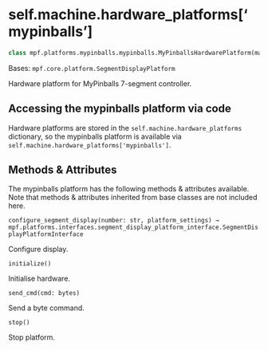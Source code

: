 
# self.machine.hardware_platforms[‘mypinballs’]

``` python
class mpf.platforms.mypinballs.mypinballs.MyPinballsHardwarePlatform(machine)
```

Bases: `mpf.core.platform.SegmentDisplayPlatform`

Hardware platform for MyPinballs 7-segment controller.

## Accessing the mypinballs platform via code

Hardware platforms are stored in the `self.machine.hardware_platforms` dictionary, so the mypinballs platform is available via `self.machine.hardware_platforms['mypinballs']`.

## Methods & Attributes

The mypinballs platform has the following methods & attributes available. Note that methods & attributes inherited from base classes are not included here.

`configure_segment_display(number: str, platform_settings) → mpf.platforms.interfaces.segment_display_platform_interface.SegmentDisplayPlatformInterface`

Configure display.

`initialize()`

Initialise hardware.

`send_cmd(cmd: bytes)`

Send a byte command.

`stop()`

Stop platform.

